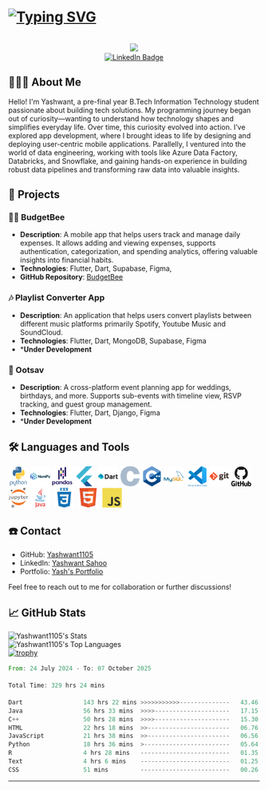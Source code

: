 # <a href="https://git.io/typing-svg"><img src="https://readme-typing-svg.demolab.com?font=Cormorant+Garamond&size=30&letterSpacing=1+px&duration=6900&pause=1000&color=F7F7F7&background=0D1117&vCenter=true&random=true&width=435&lines=Welcome+to+Yashwant's+Portfolio" alt="Typing SVG" /></a>
<br>
<div id="header" align="center">
  <img src="https://media4.giphy.com/media/v1.Y2lkPTc5MGI3NjExa2w2c3ZpMGYzYmRjaThob2t2dXh2bDhjMGE1emhvb3p0OHgyNG9tZyZlcD12MV9pbnRlcm5hbF9naWZfYnlfaWQmY3Q9cw/Ll22OhMLAlVDb8UQWe/giphy.gif" width="100"/>
</div>
 <div id="badges" align="center">
  <a href="https://www.linkedin.com/in/yashwantsahoo/">
    <img src="https://img.shields.io/badge/LinkedIn-blue?style=for-the-badge&logo=linkedin&logoColor=white" alt="LinkedIn Badge"/>
  </a>
 </div>

## 🧑🏻‍🎓 About Me 
Hello! I'm Yashwant, a pre-final year B.Tech Information Technology student passionate about building tech solutions. My programming journey began out of curiosity—wanting to understand how technology shapes and simplifies everyday life.
Over time, this curiosity evolved into action. I’ve explored app development, where I brought ideas to life by designing and deploying user-centric mobile applications. Parallelly, I ventured into the world of data engineering, working with tools like Azure Data Factory, Databricks, and Snowflake, and gaining hands-on experience in building robust data pipelines and transforming raw data into valuable insights.

## 📝 Projects

### 💸🐝 BudgetBee
- **Description**: A mobile app that helps users track and manage daily expenses. It allows adding and viewing expenses, supports authentication, categorization, and spending analytics, offering valuable insights into financial habits.
- **Technologies**: Flutter, Dart, Supabase, Figma, 
- **GitHub Repository**: [BudgetBee](https://github.com/Yashwant1105/BudgetBee)

### 🎶 Playlist Converter App
- **Description**: An application that helps users convert playlists between different music platforms primarily Spotify, Youtube Music and SoundCloud.
- **Technologies**: Flutter, Dart, MongoDB, Supabase, Figma
- ***Under Development**

### 💒 Ootsav
- **Description**: A cross-platform event planning app for weddings, birthdays, and more. Supports sub-events with timeline view, RSVP tracking, and guest group management.
- **Technologies**: Flutter, Dart, Django, Figma
- ***Under Development**
  

## 🛠️ Languages and Tools
<div>
  <img src="https://github.com/devicons/devicon/blob/master/icons/python/python-original-wordmark.svg" title="Python" **alt="Python" width="40" height="40"/>
  <img src="https://github.com/devicons/devicon/blob/master/icons/numpy/numpy-original-wordmark.svg" title="Numpy" **alt="Numpy" width="40" height="40"/>
  <img src="https://github.com/devicons/devicon/blob/master/icons/pandas/pandas-original-wordmark.svg" title="Pandas" **alt="Pandas" width="40" height="40"/>
  <img src="https://github.com/devicons/devicon/blob/master/icons/flutter/flutter-original.svg" title="Flutter" alt="Flutter" width="40" height="40"/>&nbsp;
  <img src="https://github.com/devicons/devicon/blob/master/icons/dart/dart-original-wordmark.svg" title="Dart" **alt="Dart" width="40" height="40"/>
  <img src="https://github.com/devicons/devicon/blob/master/icons/c/c-original.svg" title="C" **alt="C" width="40" height="40"/>
  <img src="https://github.com/devicons/devicon/blob/master/icons/cplusplus/cplusplus-original.svg" title="C++" **alt="C++" width="40" height="40"/>
  <img src="https://github.com/devicons/devicon/blob/master/icons/mysql/mysql-original-wordmark.svg" title="MySQL"  alt="MySQL" width="40" height="40"/>&nbsp;
  <img src="https://github.com/devicons/devicon/blob/master/icons/vscode/vscode-original-wordmark.svg" title="VS Code" **alt="VS Code" width="40" height="40"/>
  <img src="https://github.com/devicons/devicon/blob/master/icons/git/git-original-wordmark.svg" title="Git" **alt="Git" width="40" height="40"/>
  <img src="https://github.com/devicons/devicon/blob/master/icons/github/github-original-wordmark.svg" title="GitHub" **alt="GitHub" width="40" height="40"/>
  <img src="https://github.com/devicons/devicon/blob/master/icons/jupyter/jupyter-original-wordmark.svg" title="Jupyter" **alt="Jupyter" width="40" height="40"/>
  <img src="https://github.com/devicons/devicon/blob/master/icons/java/java-original-wordmark.svg" title="Java" alt="Java" width="40" height="40"/>&nbsp;
  <img src="https://github.com/devicons/devicon/blob/master/icons/css3/css3-plain-wordmark.svg"  title="CSS3" alt="CSS" width="40" height="40"/>&nbsp;
  <img src="https://github.com/devicons/devicon/blob/master/icons/html5/html5-original.svg" title="HTML5" alt="HTML" width="40" height="40"/>&nbsp;
  <img src="https://github.com/devicons/devicon/blob/master/icons/javascript/javascript-original.svg" title="JavaScript" alt="JavaScript" width="40" height="40"/>&nbsp;
    
</div>


## ☎️ Contact
- GitHub: [Yashwant1105](https://github.com/Yashwant1105)
- LinkedIn: [Yashwant Sahoo](https://www.linkedin.com/in/yashwantsahoo10/)
- Portfolio: [Yash's Portfolio](https://www.yashwantsahoo.in/)

Feel free to reach out to me for collaboration or further discussions!


## 📈 GitHub Stats
<!-- ![Yashwant1105's Streak](https://github-readme-streak-stats.herokuapp.com/?user=Yashwant1105&theme=great-gatsby&hide_border=true) -->
 
  ![Yashwant1105's Stats](https://github-readme-stats.vercel.app/api?username=Yashwant1105&theme=great-gatsby&show_icons=true&hide_border=true&count_private=true&card_width=500) <br>
  ![Yashwant1105's Top Languages](https://github-readme-stats.vercel.app/api/top-langs/?username=Yashwant1105&theme=great-gatsby&show_icons=true&hide_border=true&layout=compact&card_width=500)<br>
  [![trophy](https://github-profile-trophy.vercel.app/?username=Yashwant1105&theme=gruvbox&title=-Issues,-Reviews&margin-w=10)](https://github.com/ryo-ma/github-profile-trophy)

<!--START_SECTION:waka-->

```rust
From: 24 July 2024 - To: 07 October 2025

Total Time: 329 hrs 24 mins

Dart                 143 hrs 22 mins >>>>>>>>>>>--------------   43.46 %
Java                 56 hrs 33 mins  >>>>---------------------   17.15 %
C++                  50 hrs 28 mins  >>>>---------------------   15.30 %
HTML                 22 hrs 18 mins  >>-----------------------   06.76 %
JavaScript           21 hrs 38 mins  >>-----------------------   06.56 %
Python               18 hrs 36 mins  >------------------------   05.64 %
R                    4 hrs 28 mins   -------------------------   01.35 %
Text                 4 hrs 6 mins    -------------------------   01.25 %
CSS                  51 mins         -------------------------   00.26 %
```

<!--END_SECTION:waka-->

---



